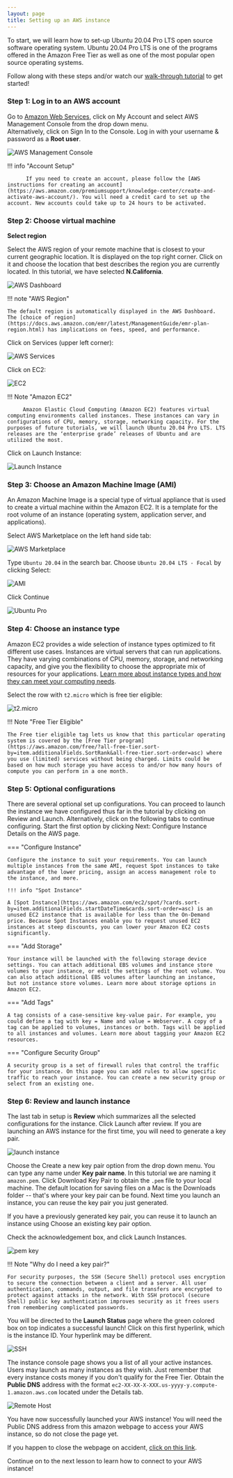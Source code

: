 ```yaml
---
layout: page
title: Setting up an AWS instance
---
```


To start, we will learn how to set-up Ubuntu 20.04 Pro LTS open source software operating system. Ubuntu 20.04 Pro LTS is one of the programs offered in the Amazon Free Tier as well as one of the most popular open source operating systems.

Follow along with these steps and/or watch our [walk-through tutorial](./introtoaws2.md) to get started!

### Step 1: Log in to an AWS account

Go to [Amazon Web Services](https://aws.amazon.com), click on <span class="highlight_txt">My Account</span> and select  <span class="highlight_txt">AWS Management Console</span> from the drop down menu.
</br>Alternatively, click on <span class="highlight_txt">Sign In to the Console</span>. Log in with your username & password as a **Root user**.

![AWS Management Console](./images-aws/aws_1.png "AWS my account button")

!!! info "Account Setup"

          If you need to create an account, please follow the [AWS instructions for creating an account](https://aws.amazon.com/premiumsupport/knowledge-center/create-and-activate-aws-account/). You will need a credit card to set up the account. New accounts could take up to 24 hours to be activated.


### Step 2: Choose virtual machine
**Select region**

Select the AWS region of your remote machine that is closest to your current geographic location. It is displayed on the top right corner. Click on it and choose the location that best describes the region you are currently located. In this tutorial, we have selected **N.California**.

![AWS Dashboard](./images-aws/aws_2.png "AWS amazon machine selection")

!!! note "AWS Region"

    The default region is automatically displayed in the AWS Dashboard. The [choice of region](https://docs.aws.amazon.com/emr/latest/ManagementGuide/emr-plan-region.html) has implications on fees, speed, and performance.

Click on <span class="highlight_txt">Services</span> (upper left corner):

![AWS Services](./images-aws/aws_3.png "AWS Services button")

Click on <span class="highlight_txt">EC2</span>:

![EC2](./images-aws/aws_4.png "AWS EC2 button")

!!! Note "Amazon EC2"

         Amazon Elastic Cloud Computing (Amazon EC2) features virtual computing environments called instances. These instances can vary in configurations of CPU, memory, storage, networking capacity. For the purposes of future tutorials, we will launch Ubuntu 20.04 Pro LTS. LTS releases are the ‘enterprise grade’ releases of Ubuntu and are utilized the most.

Click on <span class="highlight_txt">Launch Instance</span>:

![Launch Instance](./images-aws/aws_5.png "AWS launch button")


### Step 3: Choose an Amazon Machine Image (AMI)

An Amazon Machine Image is a special type of virtual appliance that is used to create a virtual machine within the Amazon EC2. It is a template for the root volume of an instance (operating system, application server, and applications).

Select <span class="highlight_txt">AWS Marketplace</span> on the left hand side tab:

![AWS Marketplace](./images-aws/aws_6.png "AWS marketplace button")

Type `Ubuntu 20.04` in the search bar. Choose `Ubuntu 20.04 LTS - Focal` by clicking <span class="highlight_txt">Select</span>:

![AMI](./images-aws/aws_7.png "AWS Ubuntu AMI")

Click <span class="highlight_txt">Continue</span>

![Ubuntu Pro](./images-aws/aws_9.PNG "Ubuntu Pro information")

### Step 4: Choose an instance type

Amazon EC2 provides a wide selection of instance types optimized to fit different use cases. Instances are virtual servers that can run applications. They have varying combinations of CPU, memory, storage, and networking capacity, and give you the flexibility to choose the appropriate mix of resources for your applications. [Learn more about instance types and how they can meet your computing needs](https://aws.amazon.com/ec2/instance-types/).

Select the row with `t2.micro` which is free tier eligible:

![t2.micro](./images-aws/aws_8.png "t2 micro instance type")

!!! Note "Free Tier Eligible"

    The Free tier eligible tag lets us know that this particular operating system is covered by the [Free Tier program](https://aws.amazon.com/free/?all-free-tier.sort-by=item.additionalFields.SortRank&all-free-tier.sort-order=asc) where you use (limited) services without being charged. Limits could be based on how much storage you have access to and/or how many hours of compute you can perform in a one month.

### Step 5: Optional configurations

There are several optional set up configurations. You can proceed to launch the instance we have configured thus far in the tutorial by clicking on <span class="highlight_txt">Review and Launch</span>. Alternatively, click on the following tabs to continue configuring. Start the first option by clicking <span class="highlight_txt">Next: Configure Instance Details</span> on the AWS page.

=== "Configure Instance"

    Configure the instance to suit your requirements. You can launch multiple instances from the same AMI, request Spot instances to take advantage of the lower pricing, assign an access management role to the instance, and more.

    !!! info "Spot Instance"

    A [Spot Instance](https://aws.amazon.com/ec2/spot/?cards.sort-by=item.additionalFields.startDateTime&cards.sort-order=asc) is an unused EC2 instance that is available for less than the On-Demand price. Because Spot Instances enable you to request unused EC2 instances at steep discounts, you can lower your Amazon EC2 costs significantly.

=== "Add Storage"

    Your instance will be launched with the following storage device settings. You can attach additional EBS volumes and instance store volumes to your instance, or edit the settings of the root volume. You can also attach additional EBS volumes after launching an instance, but not instance store volumes. Learn more about storage options in Amazon EC2.

=== "Add Tags"

    A tag consists of a case-sensitive key-value pair. For example, you could define a tag with key = Name and value = Webserver. A copy of a tag can be applied to volumes, instances or both. Tags will be applied to all instances and volumes. Learn more about tagging your Amazon EC2 resources.

=== "Configure Security Group"

    A security group is a set of firewall rules that control the traffic for your instance. On this page you can add rules to allow specific traffic to reach your instance. You can create a new security group or select from an existing one.

### Step 6: Review and launch instance

The last tab in setup is **Review** which summarizes all the selected configurations for the instance. Click <span class="highlight_txt">Launch</span> after review. If you are launching an AWS instance for the first time, you will need to generate a key pair.

![launch instance](./images-aws/aws_launch.png "launch the instance")

Choose the <span class="highlight_txt">Create a new key pair</span> option from the drop down menu. You can type any name under **Key pair name**. In this tutorial we are naming it `amazon.pem`. Click <span class="highlight_txt">Download Key Pair</span> to obtain the `.pem` file to your local machine. The default location for saving files on a Mac is the Downloads folder -- that's where your key pair can be found. Next time you launch an instance, you can reuse the key pair you just generated.

If you have a previously generated key pair, you can reuse it to launch an instance using <span class="highlight_txt">Choose an existing key pair</span> option.

Check the acknowledgement box, and click <span class="highlight_txt">Launch Instances</span>.

![pem key](./images-aws/aws_10.png "key pair set up")

!!! Note "Why do I need a key pair?"

    For security purposes, the SSH (Secure Shell) protocol uses encryption to secure the connection between a client and a server. All user authentication, commands, output, and file transfers are encrypted to protect against attacks in the network. With SSH protocol (secure Shell) public key authentication improves security as it frees users from remembering complicated passwords.

You will be directed to the **Launch Status** page where the green colored box on top indicates a successful launch! Click on this first hyperlink, which is the instance ID. Your hyperlink may be different.

![SSH](./images-aws/aws_11.png "Instance ID link")

The instance console page shows you a list of all your active instances. Users may launch as many instances as they wish. Just remember that every instance costs money if you don't qualify for the Free Tier. Obtain the **Public DNS** address with the format `ec2-XX-XX-X-XXX.us-yyyy-y.compute-1.amazon.aws.com` located under the <span class="highlight_txt">Details</span> tab.

![Remote Host](./images-aws/aws_12.PNG "AWS instance running page")

You have now successfully launched your AWS instance! You will need the Public DNS address from this amazon webpage to access your AWS instance, so do not close the page yet.

If you happen to close the webpage on accident, [click on this link](https://us-west-1.console.aws.amazon.com/ec2/v2/home?region=us-west-1#Instances:sort=instanceId).

Continue on to the next lesson to learn how to connect to your AWS instance!
